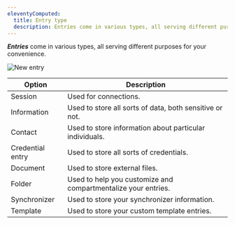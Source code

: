 ```yaml
---
eleventyComputed:
  title: Entry type
  description: Entries come in various types, all serving different purposes for your convenience.
---
```

***Entries*** come in various types, all serving different purposes for your convenience. 

![New entry](https://webdevolutions.azureedge.net/docs/en/server/clip10074.png) 

| Option           | Description                                                   |
|------------------|---------------------------------------------------------------|
| Session          | Used for connections.                                         |
| Information      | Used to store all sorts of data, both sensitive or not.       |
| Contact          | Used to store information about particular individuals.       |
| Credential entry | Used to store all sorts of credentials.                       |
| Document         | Used to store external files.                                 |
| Folder           | Used to help you customize and compartmentalize your entries. |
| Synchronizer     | Used to store your synchronizer information.                  |
| Template         | Used to store your custom template entries.                   |
